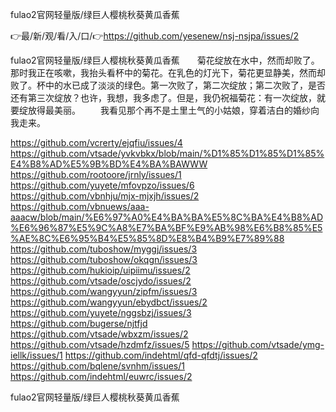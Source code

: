 fulao2官网轻量版/绿巨人樱桃秋葵黄瓜香蕉

👉最/新/观/看/入/口/👉https://github.com/yesenew/nsj-nsjpa/issues/2

fulao2官网轻量版/绿巨人樱桃秋葵黄瓜香蕉　　菊花绽放在水中，然而却败了。那时我正在咳嗽，我抬头看杯中的菊花。在乳色的灯光下，菊花更显静美，然而却败了。杯中的水已成了淡淡的绿色。第一次败了，第二次绽放；第二次败了，是否还有第三次绽放？也许，我想，我多虑了。但是，我仍祝福菊花：有一次绽放，就要绽放得最美丽。
　　我看见那个再不是土里土气的小姑娘，穿着洁白的婚纱向我走来。


https://github.com/vcrerty/ejqfiu/issues/4
https://github.com/vtsade/yvkvbkx/blob/main/%D1%85%D1%85%D1%85%E4%B8%AD%E5%9B%BD%E4%BA%BAWWW
https://github.com/rootoore/jrnly/issues/1
https://github.com/yuyete/mfovpzo/issues/6
https://github.com/vbnhju/mjx-mjxjh/issues/2
https://github.com/vbnuews/aaa-aaacw/blob/main/%E6%97%A0%E4%BA%BA%E5%8C%BA%E4%B8%AD%E6%96%87%E5%9C%A8%E7%BA%BF%E9%AB%98%E6%B8%85%E5%AE%8C%E6%95%B4%E5%85%8D%E8%B4%B9%E7%89%88
https://github.com/tuboshow/myggj/issues/3
https://github.com/tuboshow/okqgn/issues/3
https://github.com/hukioip/uipiimu/issues/2
https://github.com/vtsade/oscjydo/issues/2
https://github.com/wangyyun/zipfm/issues/3
https://github.com/wangyyun/ebydbct/issues/2
https://github.com/yuyete/nggsbzj/issues/3
https://github.com/bugerse/njtfjd
https://github.com/vtsade/wbxzm/issues/2
https://github.com/vtsade/hzdmfz/issues/5
https://github.com/vtsade/ymg-iellk/issues/1
https://github.com/indehtml/qfd-qfdtj/issues/2
https://github.com/bqlene/svnhm/issues/1
https://github.com/indehtml/euwrc/issues/2

fulao2官网轻量版/绿巨人樱桃秋葵黄瓜香蕉

